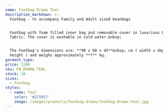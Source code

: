 ```yaml
---
name: Footbag Drama Teal
description_markdown: >-
  Footbag - to accompany Family and Adult sized beanbags


  Footbag with foam filled inner bag and removable cover in luxurious Drama
  fabric. The cover is washable in cold water.&nbsp;


  The Footbag's dimensions are: **90 x 60 x 45**&nbsp; cm ( width x depth x
  height ) and weighs approximately **7** kg.
garment_type:
price: 1280
sku: FB_DRAMA_TEAL
stock: 10
sizes:
  - Footbag
styles:
  - name: Teal
    color: '#2C5857'
    image: /images/products/footbag-drama/footbag-drama-teal.jpg
---
```

